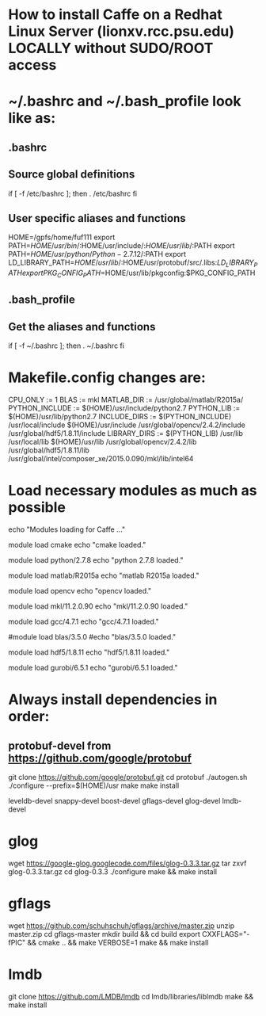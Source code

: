# How to install Caffe on a Redhat Linux Server (lionxv.rcc.psu.edu) LOCALLY without SUDO/ROOT access




# ~/.bashrc and ~/.bash_profile look like as:

## .bashrc
## Source global definitions
if [ -f /etc/bashrc ]; then
        . /etc/bashrc
fi
## User specific aliases and functions
HOME=/gpfs/home/fuf111
export PATH=$HOME/usr/bin/:$HOME/usr/include/:$HOME/usr/lib/:$PATH
export PATH=$HOME/usr/python/Python-2.7.12/:$PATH
export LD_LIBRARY_PATH=$HOME/usr/lib/:$HOME/usr/protobuf/src/.libs:$LD_LIBRARY_PATH
export PKG_CONFIG_PATH=$HOME/usr/lib/pkgconfig:$PKG_CONFIG_PATH

## .bash_profile
## Get the aliases and functions
if [ -f ~/.bashrc ]; then
        . ~/.bashrc
fi



# Makefile.config changes are:
CPU_ONLY := 1
BLAS := mkl
MATLAB_DIR := /usr/global/matlab/R2015a/
PYTHON_INCLUDE := $(HOME)/usr/include/python2.7
PYTHON_LIB := $(HOME)/usr/lib/python2.7
INCLUDE_DIRS := $(PYTHON_INCLUDE) /usr/local/include $(HOME)/usr/include /usr/global/opencv/2.4.2/include /usr/global/hdf5/1.8.11/include
LIBRARY_DIRS := $(PYTHON_LIB) /usr/lib /usr/local/lib $(HOME)/usr/lib /usr/global/opencv/2.4.2/lib /usr/global/hdf5/1.8.11/lib /usr/global/intel/composer_xe/2015.0.090/mkl/lib/intel64



# Load necessary modules as much as possible

echo "Modules loading for Caffe ..."

module load cmake
echo "cmake loaded."

module load python/2.7.8
echo "python 2.7.8 loaded."

module load matlab/R2015a
echo "matlab R2015a loaded."

module load opencv
echo "opencv loaded."

module load mkl/11.2.0.90
echo "mkl/11.2.0.90 loaded."

module load gcc/4.7.1
echo "gcc/4.7.1 loaded."

#module load blas/3.5.0
#echo "blas/3.5.0 loaded."

module load hdf5/1.8.11
echo "hdf5/1.8.11 loaded."

module load gurobi/6.5.1
echo "gurobi/6.5.1 loaded."



# Always install dependencies in order:
## protobuf-devel from https://github.com/google/protobuf
git clone https://github.com/google/protobuf.git
cd protobuf
./autogen.sh
./configure --prefix=$(HOME)/usr
make
make install

leveldb-devel 
snappy-devel 
boost-devel 
gflags-devel 
glog-devel 
lmdb-devel

# glog
wget https://google-glog.googlecode.com/files/glog-0.3.3.tar.gz
tar zxvf glog-0.3.3.tar.gz
cd glog-0.3.3
./configure
make && make install
# gflags
wget https://github.com/schuhschuh/gflags/archive/master.zip
unzip master.zip
cd gflags-master
mkdir build && cd build
export CXXFLAGS="-fPIC" && cmake .. && make VERBOSE=1
make && make install
# lmdb
git clone https://github.com/LMDB/lmdb
cd lmdb/libraries/liblmdb
make && make install





